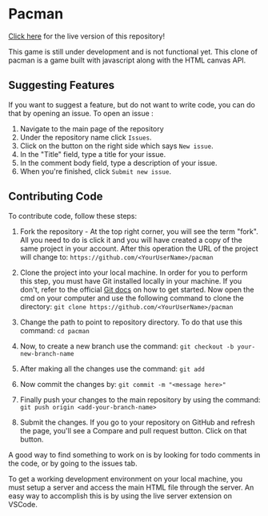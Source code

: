 # Pacman
[Click here](https://pacman-q1go.onrender.com/) for the live version of this repository!

This game is still under development and is not functional yet. This clone of pacman is a game built with javascript along with the HTML canvas API.

## Suggesting Features
If you want to suggest a feature, but do not want to write code, you can do that by opening an issue. 
To open an issue :
   1. Navigate to the main page of the repository
   2. Under the repository name click `Issues`.
   3. Click on the button on the right side which says `New issue`.
   4. In the "Title" field, type a title for your issue.
   5. In the comment body field, type a description of your issue.
   6. When you're finished, click `Submit new issue`.

## Contributing Code

To contribute code, follow these steps:

   1. Fork the repository - At the top right corner, you will see the term "fork".
       All you need to do is click it and you will have created a copy of the same project in your account.
       After this operation the URL of the project will change to:
       `https://github.com/<YourUserName>/pacman`
       
   2. Clone the project into your local machine.
       In order for you to perform this step, you must have Git installed locally in your machine. 
       If you don't, refer to the official [Git docs](https://git-scm.com/) on how to get started.
       Now open the cmd on your computer and use the following command to clone the directory:
       `git clone https://github.com/<YourUserName>/pacman`
       
   3. Change the path to point to repository directory. To do that use this command: 
       `cd pacman`
      
   5. Now, to create a new branch use the command: 
       `git checkout -b your-new-branch-name`
      
   7. After making all the changes use the command:
       `git add`
      
   9. Now commit the changes by:
       `git commit -m "<message here>"`
      
   11. Finally push your changes to the main repository by using the command:
       `git push origin <add-your-branch-name>`
       
   13. Submit the changes. If you go to your repository on GitHub and refresh the page, you'll see a Compare and pull request button. Click on that button.

A good way to find something to work on is by looking for todo comments in the code, or by going to the issues tab.

To get a working development environment on your local machine, you must setup a server and access the main HTML file through the server. An easy way to accomplish this is by using the live server extension on VSCode.
